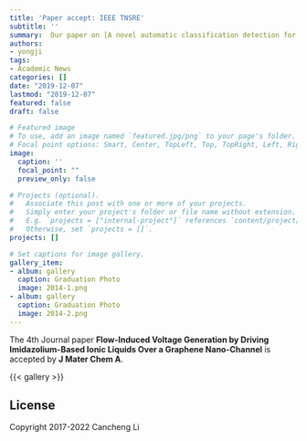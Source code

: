 ```yaml
---
title: 'Paper accept: IEEE TNSRE'
subtitle: ''
summary:  Our paper on [A novel automatic classification detection for epileptic seizure based on dictionary learning and sparse representation”](https://www.sciencedirect.com/science/article/abs/pii/S0925231219317114) got accepted to IEEE TNSRE 
authors:
- yongji
tags:
- Academic News
categories: []
date: "2019-12-07"
lastmod: "2019-12-07"
featured: false
draft: false

# Featured image
# To use, add an image named `featured.jpg/png` to your page's folder.
# Focal point options: Smart, Center, TopLeft, Top, TopRight, Left, Right, BottomLeft, Bottom, BottomRight
image:
  caption: ''
  focal_point: ""
  preview_only: false

# Projects (optional).
#   Associate this post with one or more of your projects.
#   Simply enter your project's folder or file name without extension.
#   E.g. `projects = ["internal-project"]` references `content/project/deep-learning/index.md`.
#   Otherwise, set `projects = []`.
projects: []

# Set captions for image gallery.
gallery_item:
- album: gallery
  caption: Graduation Photo
  image: 2014-1.png
- album: gallery
  caption: Graduation Photo
  image: 2014-2.png
---
```


The 4th Journal paper **Flow-Induced Voltage Generation by Driving Imidazolium-Based Ionic Liquids Over a Graphene Nano-Channel** is accepted by **J Mater Chem A**.

{{< gallery >}}

## License

Copyright 2017-2022 Cancheng Li

